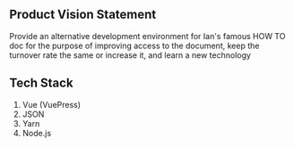 ## Product Vision Statement
Provide an alternative development environment for Ian's famous HOW TO doc for the purpose of improving access to the document, keep the turnover rate the same or increase it, and learn a new technology


## Tech Stack

1. Vue (VuePress)
2. JSON
3. Yarn
4. Node.js


